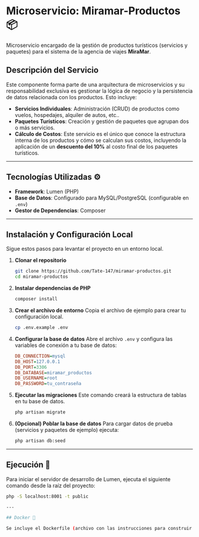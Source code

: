 # Microservicio: Miramar-Productos 📦

Microservicio encargado de la gestión de productos turísticos (servicios y paquetes) para el sistema de la agencia de viajes **MiraMar**.

## Descripción del Servicio

Este componente forma parte de una arquitectura de microservicios y su responsabilidad exclusiva es gestionar la lógica de negocio y la persistencia de datos relacionada con los productos. Esto incluye:

* **Servicios Individuales**: Administración (CRUD) de productos como vuelos, hospedajes, alquiler de autos, etc..
* **Paquetes Turísticos**: Creación y gestión de paquetes que agrupan dos o más servicios.
* **Cálculo de Costos**: Este servicio es el único que conoce la estructura interna de los productos y cómo se calculan sus costos, incluyendo la aplicación de un **descuento del 10%** al costo final de los paquetes turísticos.

---

## Tecnologías Utilizadas ⚙️

* **Framework**: Lumen (PHP)
* **Base de Datos**: Configurado para MySQL/PostgreSQL (configurable en `.env`)
* **Gestor de Dependencias**: Composer

---

## Instalación y Configuración Local

Sigue estos pasos para levantar el proyecto en un entorno local.

1.  **Clonar el repositorio**
    ```bash
    git clone https://github.com/Tate-147/miramar-productos.git
    cd miramar-productos
    ```

2.  **Instalar dependencias de PHP**
    ```bash
    composer install
    ```

3.  **Crear el archivo de entorno**
    Copia el archivo de ejemplo para crear tu configuración local.
    ```bash
    cp .env.example .env
    ```

4.  **Configurar la base de datos**
    Abre el archivo `.env` y configura las variables de conexión a tu base de datos:
    ```ini
    DB_CONNECTION=mysql
    DB_HOST=127.0.0.1
    DB_PORT=3306
    DB_DATABASE=miramar_productos
    DB_USERNAME=root
    DB_PASSWORD=tu_contraseña
    ```

5.  **Ejecutar las migraciones**
    Este comando creará la estructura de tablas en tu base de datos.
    ```bash
    php artisan migrate
    ```

6.  **(Opcional) Poblar la base de datos**
    Para cargar datos de prueba (servicios y paquetes de ejemplo) ejecuta:
    ```bash
    php artisan db:seed
    ```

---

## Ejecución 🚀

Para iniciar el servidor de desarrollo de Lumen, ejecuta el siguiente comando desde la raíz del proyecto:

```bash
php -S localhost:8001 -t public

---

## Docker 🐋

Se incluye el Dockerfile (archivo con las instrucciones para construir la imagen)